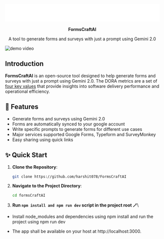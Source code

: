 <br /><br />
<p align="center">
<a href="https://www.formscraftai.me/"><img src="/public/logos.png"  width=600px></a>
</p>

<p align="center"><b>FormsCraftAI</b></p>
<p align="center">A tool to generate forms and surveys with just a prompt using Gemini 2.0</p>


![demo video](/public/demo.gif)


## Introduction
**FormsCraftAI** is an open-source tool designed to help generate forms and surveys with just a prompt using Gemini 2.0. The DORA metrics are a set of [four key values](https://dora.dev/guides/dora-metrics-four-keys/) that provide insights into software delivery performance and operational efficiency.

## 🚀 Features

- Generate forms and surveys using Gemini 2.0
- Forms are automatically synced to your google account
- Write specific prompts to generate forms for different use cases
- Major services supported Google Forms, Typeform and SurveyMonkey
- Easy sharing using quick links

## ✨ Quick Start

1. **Clone the Repository**:

   ```bash
   git clone https://github.com/harshit078/FormsCraftAI
   ```

2. **Navigate to the Project Directory**:

   ```bash
   cd formsCraftAI
   ```

3. **Run `npm install and npm run dev` script in the project root 🪄**\

- Install node_modules and dependencies using npm install and run the project using npm run dev

- The app shall be available on your host at http://localhost:3000.

